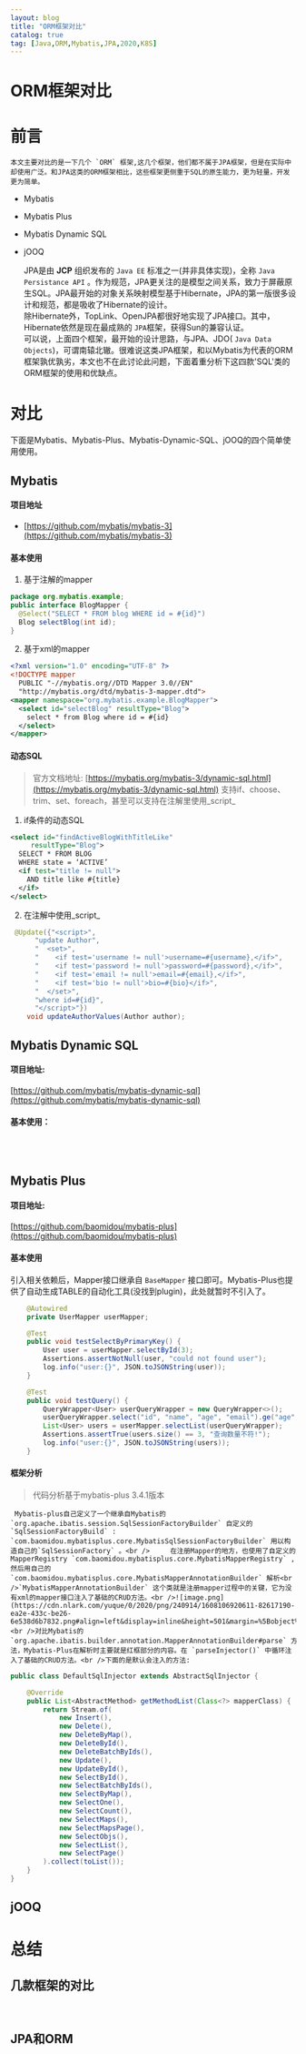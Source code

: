 ```yaml
---
layout: blog
title: "ORM框架对比"
catalog: true
tag: [Java,ORM,Mybatis,JPA,2020,K8S]
---
```


# ORM框架对比

<a name="wyCX9"></a>
# 前言
    本文主要对比的是一下几个 `ORM` 框架,这几个框架，他们都不属于JPA框架，但是在实际中却使用广泛。和JPA这类的ORM框架相比，这些框架更侧重于SQL的原生能力，更为轻量，开发更为简单。

- Mybatis
- Mybatis Plus
- Mybatis Dynamic SQL
- jOOQ

    JPA是由 **JCP** 组织发布的 `Java EE` 标准之一(并非具体实现)，全称 `Java Persistance API` 。作为规范，JPA更关注的是模型之间关系，致力于屏蔽原生SQL。JPA最开始的对象关系映射模型基于Hibernate，JPA的第一版很多设计和规范，都是吸收了Hibernate的设计。<br />    除Hibernate外，TopLink、OpenJPA都很好地实现了JPA接口。其中，Hibernate依然是现在最成熟的 `JPA`框架，获得Sun的兼容认证。<br />    可以说，上面四个框架，最开始的设计思路，与JPA、JDO( `Java Data Objects`)，可谓南辕北辙。很难说这类JPA框架，和以Mybatis为代表的ORM框架孰优孰劣，本文也不在此讨论此问题，下面着重分析下这四款'SQL'类的ORM框架的使用和优缺点。
<a name="J3PH6"></a>
# 对比
下面是Mybatis、Mybatis-Plus、Mybatis-Dynamic-SQL、jOOQ的四个简单使用使用。
<a name="lvDvY"></a>
## Mybatis
<a name="d19f2c10"></a>
#### 项目地址

- [https://github.com/mybatis/mybatis-3](https://github.com/mybatis/mybatis-3)
<a name="r6wpo"></a>
#### 基本使用

1. 基于注解的mapper
```java
package org.mybatis.example;
public interface BlogMapper {
  @Select("SELECT * FROM blog WHERE id = #{id}")
  Blog selectBlog(int id);
}
```

2. 基于xml的mapper
```xml
<?xml version="1.0" encoding="UTF-8" ?>
<!DOCTYPE mapper
  PUBLIC "-//mybatis.org//DTD Mapper 3.0//EN"
  "http://mybatis.org/dtd/mybatis-3-mapper.dtd">
<mapper namespace="org.mybatis.example.BlogMapper">
  <select id="selectBlog" resultType="Blog">
    select * from Blog where id = #{id}
  </select>
</mapper>
```
<a name="SLYeo"></a>
#### 动态SQL
> 官方文档地址: [https://mybatis.org/mybatis-3/dynamic-sql.html](https://mybatis.org/mybatis-3/dynamic-sql.html)
> 支持if、choose、trim、set、foreach，甚至可以支持在注解里使用_script_

1. if条件的动态SQL
```xml
<select id="findActiveBlogWithTitleLike"
     resultType="Blog">
  SELECT * FROM BLOG
  WHERE state = ‘ACTIVE’
  <if test="title != null">
    AND title like #{title}
  </if>
</select>
```

2. 在注解中使用_script_
```java
 @Update({"<script>",
      "update Author",
      "  <set>",
      "    <if test='username != null'>username=#{username},</if>",
      "    <if test='password != null'>password=#{password},</if>",
      "    <if test='email != null'>email=#{email},</if>",
      "    <if test='bio != null'>bio=#{bio}</if>",
      "  </set>",
      "where id=#{id}",
      "</script>"})
    void updateAuthorValues(Author author);
```
<a name="lbd2j"></a>
## Mybatis Dynamic SQL
<a name="3ZMxM"></a>
#### 项目地址:
[https://github.com/mybatis/mybatis-dynamic-sql](https://github.com/mybatis/mybatis-dynamic-sql)
<a name="2yysH"></a>
#### 基本使用：

<br />
<br />

<a name="UoSbj"></a>
## Mybatis Plus
<a name="uQdE7"></a>
#### 项目地址:
[https://github.com/baomidou/mybatis-plus](https://github.com/baomidou/mybatis-plus)
<a name="xSJJ7"></a>
#### 基本使用
引入相关依赖后，Mapper接口继承自 `BaseMapper` 接口即可。Mybatis-Plus也提供了自动生成TABLE的自动化工具(没找到plugin)，此处就暂时不引入了。
```java
    @Autowired
    private UserMapper userMapper;

    @Test
    public void testSelectByPrimaryKey() {
        User user = userMapper.selectById(3);
        Assertions.assertNotNull(user, "could not found user");
        log.info("user:{}", JSON.toJSONString(user));
    }

    @Test
    public void testQuery() {
        QueryWrapper<User> userQueryWrapper = new QueryWrapper<>();
        userQueryWrapper.select("id", "name", "age", "email").ge("age", 21);
        List<User> users = userMapper.selectList(userQueryWrapper);
        Assertions.assertTrue(users.size() == 3, "查询数量不符!");
        log.info("user:{}", JSON.toJSONString(users));
    }
```
<a name="Clyny"></a>
#### 框架分析
> 代码分析基于mybatis-plus 3.4.1版本

     Mybatis-plus自己定义了一个继承自Mybatis的 `org.apache.ibatis.session.SqlSessionFactoryBuilder` 自定义的 `SqlSessionFactoryBuild` : `com.baomidou.mybatisplus.core.MybatisSqlSessionFactoryBuilder` 用以构造自己的`SqlSessionFactory` 。<br />     在注册Mapper的地方，也使用了自定义的MapperRegistry `com.baomidou.mybatisplus.core.MybatisMapperRegistry` ,然后用自己的 `com.baomidou.mybatisplus.core.MybatisMapperAnnotationBuilder` 解析<br />`MybatisMapperAnnotationBuilder` 这个类就是注册mapper过程中的关键，它为没有xml的mapper接口注入了基础的CRUD方法。<br />![image.png](https://cdn.nlark.com/yuque/0/2020/png/240914/1608106920611-82617190-ea2e-433c-be26-6e538d6b7832.png#align=left&display=inline&height=501&margin=%5Bobject%20Object%5D&name=image.png&originHeight=668&originWidth=1169&size=201705&status=done&style=none&width=877)<br />对比Mybatis的 `org.apache.ibatis.builder.annotation.MapperAnnotationBuilder#parse` 方法，Mybatis-Plus在解析时主要就是红框部分的内容。在 `parseInjector()` 中循环注入了基础的CRUD方法。<br />下面的是默认会注入的方法:
```java
public class DefaultSqlInjector extends AbstractSqlInjector {

    @Override
    public List<AbstractMethod> getMethodList(Class<?> mapperClass) {
        return Stream.of(
            new Insert(),
            new Delete(),
            new DeleteByMap(),
            new DeleteById(),
            new DeleteBatchByIds(),
            new Update(),
            new UpdateById(),
            new SelectById(),
            new SelectBatchByIds(),
            new SelectByMap(),
            new SelectOne(),
            new SelectCount(),
            new SelectMaps(),
            new SelectMapsPage(),
            new SelectObjs(),
            new SelectList(),
            new SelectPage()
        ).collect(toList());
    }
}
```
<a name="FLOIn"></a>
## jOOQ


<a name="ehuCV"></a>
# 总结
<a name="s7BYV"></a>
## 几款框架的对比

<br />

<a name="GFXig"></a>
## JPA和ORM
